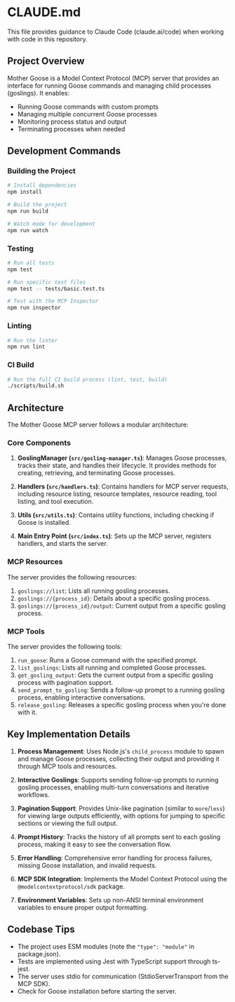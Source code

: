 # CLAUDE.md

This file provides guidance to Claude Code (claude.ai/code) when working with code in this repository.

## Project Overview

Mother Goose is a Model Context Protocol (MCP) server that provides an interface for running Goose commands and managing child processes (goslings). It enables:

- Running Goose commands with custom prompts
- Managing multiple concurrent Goose processes
- Monitoring process status and output
- Terminating processes when needed

## Development Commands

### Building the Project

```bash
# Install dependencies
npm install

# Build the project
npm run build

# Watch mode for development
npm run watch
```

### Testing

```bash
# Run all tests
npm test

# Run specific test files
npm test -- tests/basic.test.ts

# Test with the MCP Inspector
npm run inspector
```

### Linting

```bash
# Run the linter
npm run lint
```

### CI Build

```bash
# Run the full CI build process (lint, test, build)
./scripts/build.sh
```

## Architecture

The Mother Goose MCP server follows a modular architecture:

### Core Components

1. **GoslingManager (`src/gosling-manager.ts`)**: Manages Goose processes, tracks their state, and handles their lifecycle. It provides methods for creating, retrieving, and terminating Goose processes.

2. **Handlers (`src/handlers.ts`)**: Contains handlers for MCP server requests, including resource listing, resource templates, resource reading, tool listing, and tool execution.

3. **Utils (`src/utils.ts`)**: Contains utility functions, including checking if Goose is installed.

4. **Main Entry Point (`src/index.ts`)**: Sets up the MCP server, registers handlers, and starts the server.

### MCP Resources

The server provides the following resources:

1. `goslings://list`: Lists all running gosling processes.
2. `goslings://{process_id}`: Details about a specific gosling process.
3. `goslings://{process_id}/output`: Current output from a specific gosling process.

### MCP Tools

The server provides the following tools:

1. `run_goose`: Runs a Goose command with the specified prompt.
2. `list_goslings`: Lists all running and completed Goose processes.
3. `get_gosling_output`: Gets the current output from a specific gosling process with pagination support.
4. `send_prompt_to_gosling`: Sends a follow-up prompt to a running gosling process, enabling interactive conversations.
5. `release_gosling`: Releases a specific gosling process when you're done with it.

## Key Implementation Details

1. **Process Management**: Uses Node.js's `child_process` module to spawn and manage Goose processes, collecting their output and providing it through MCP tools and resources.

2. **Interactive Goslings**: Supports sending follow-up prompts to running gosling processes, enabling multi-turn conversations and iterative workflows.

3. **Pagination Support**: Provides Unix-like pagination (similar to `more`/`less`) for viewing large outputs efficiently, with options for jumping to specific sections or viewing the full output.

4. **Prompt History**: Tracks the history of all prompts sent to each gosling process, making it easy to see the conversation flow.

5. **Error Handling**: Comprehensive error handling for process failures, missing Goose installation, and invalid requests.

6. **MCP SDK Integration**: Implements the Model Context Protocol using the `@modelcontextprotocol/sdk` package.

7. **Environment Variables**: Sets up non-ANSI terminal environment variables to ensure proper output formatting.

## Codebase Tips

- The project uses ESM modules (note the `"type": "module"` in package.json).
- Tests are implemented using Jest with TypeScript support through ts-jest.
- The server uses stdio for communication (StdioServerTransport from the MCP SDK).
- Check for Goose installation before starting the server.